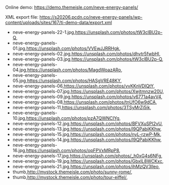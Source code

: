 Online demo: https://demo.themeisle.com/neve-energy-panels/

XML export file: https://s20206.pcdn.co/neve-energy-panels/wp-content/uploads/sites/167/ti-demo-data/export.xml

- neve-energy-panels-22-1.jpg,https://unsplash.com/photos/tW3clBU2p-Q,
- neve-energy-panels-01.jpg,https://unsplash.com/photos/VVEwJJRRHgk,
- neve-energy-panels-02.jpg,https://unsplash.com/photos/dhvtr5fwbHI,
- neve-energy-panels-03.jpg,https://unsplash.com/photos/tW3clBU2p-Q,
- neve-energy-panels-04.jpg,https://unsplash.com/photos/MagdWoazARo,
- neve-energy-panels-05.jpg,https://unsplash.com/photos/HASgVRE48KY,
- neve-energy-panels-06,https://unsplash.com/photos/vvKKnVDlQtY,
- neve-energy-panels-07.jpg,https://unsplash.com/photos/Xwjtmnzw20U,
- neve-energy-panels-09.jpg,https://unsplash.com/photos/v6771a4avV4,
- neve-energy-panels-08,https://unsplash.com/photos/tnUfO6w9dCA,
- neve-energy-panels-11,https://unsplash.com/photos/3TSyMrZj5ik,
- neve-energy-panels-10.jpg,https://unsplash.com/photos/pzA7QWNCIYg,
- neve-energy-panels-12.jpg,https://unsplash.com/photos/BFVXuSPI2vU,
- neve-energy-panels-13.jpg,https://unsplash.com/photos/l9QPabiKKhw,
- neve-energy-panels-15.jpg,https://unsplash.com/photos/nyL-rzwP-Mk,
- neve-energy-panels-14.jpg,https://unsplash.com/photos/l9QPabiKKhw,
- neve-energy-panels-16.jpg,https://unsplash.com/photos/opFPVxMRpP8,
- neve-energy-panels-17.jpg,https://unsplash.com/photos/_h0xG4s6NFg,
- neve-energy-panels-19.jpg,https://unsplash.com/photos/GbxIL8WCKxc,
- neve-energy-panels-21.jpg,https://unsplash.com/photos/ihMzQV3lleo,
- thumb,http://mystock.themeisle.com/photo/sunny-rome/,
- thumb,http://mystock.themeisle.com/photo/tour-eiffel/,